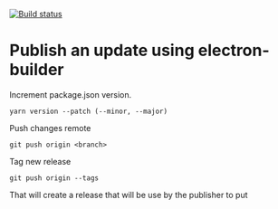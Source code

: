 [![Build status](https://ci.appveyor.com/api/projects/status/kytyusi3d0sr9l8u/branch/master?svg=true)](https://ci.appveyor.com/project/alexandrebignalet/euralis-volailles-productions-ighwp/branch/master)

# Publish an update using electron-builder

Increment package.json version.
```
yarn version --patch (--minor, --major)
```

Push changes remote
```
git push origin <branch>
```

Tag new release
```
git push origin --tags 
```

That will create a release that will be use by the publisher to put  
